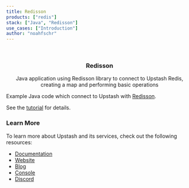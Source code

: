 ```yaml
---
title: Redisson
products: ["redis"]
stack: ["Java", "Redisson"]
use_cases: ["Introduction"]
author: "noahfschr"
---
```


<br />
<div align="center">

  <h3 align="center">Redisson</h3>

  <p align="center">
    Java application using Redisson library to connect to Upstash Redis, creating a map and performing basic operations
  </p>
</div>

Example Java code which connect to Upstash with [Redisson](https://github.com/redisson/redisson).

See the [tutorial](https://docs.upstash.com/tutorials/redisson) for details.

### Learn More

To learn more about Upstash and its services, check out the following resources:

- [Documentation](https://docs.upstash.com)
- [Website](https://upstash.com)
- [Blog](https://upstash.com/blog)
- [Console](https://console.upstash.com)
- [Discord](https://upstash.com/discord)

